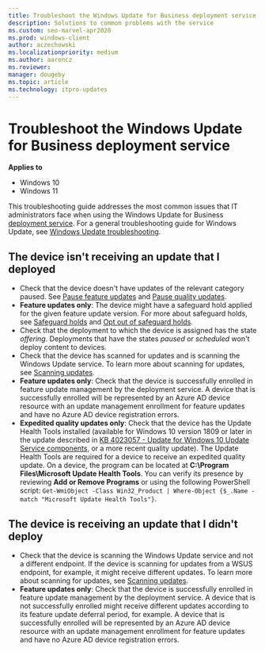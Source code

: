 ```yaml
---
title: Troubleshoot the Windows Update for Business deployment service
description: Solutions to common problems with the service
ms.custom: seo-marvel-apr2020
ms.prod: windows-client
author: aczechowski
ms.localizationpriority: medium
ms.author: aaroncz
ms.reviewer: 
manager: dougeby
ms.topic: article
ms.technology: itpro-updates
---
```




# Troubleshoot the Windows Update for Business deployment service

**Applies to**

-   Windows 10
-   Windows 11

This troubleshooting guide addresses the most common issues that IT administrators face when using the Windows Update for Business [deployment service](deployment-service-overview.md). For a general troubleshooting guide for Windows Update, see [Windows Update troubleshooting](/troubleshoot/windows-client/deployment/windows-update-issues-troubleshooting?toc=/windows/deployment/toc.json&bc=/windows/deployment/breadcrumb/toc.json).

## The device isn't receiving an update that I deployed

- Check that the device doesn't have updates of the relevant category paused. See [Pause feature updates](waas-configure-wufb.md#pause-feature-updates) and [Pause quality updates](waas-configure-wufb.md#pause-quality-updates).
- **Feature updates only**: The device might have a safeguard hold applied for the given feature update version. For more about safeguard holds, see [Safeguard holds](safeguard-holds.md) and [Opt out of safeguard holds](safeguard-opt-out.md).
- Check that the deployment to which the device is assigned has the state *offering*. Deployments that have the states *paused* or *scheduled* won't deploy content to devices.
- Check that the device has scanned for updates and is scanning the Windows Update service. To learn more about scanning for updates, see [Scanning updates](how-windows-update-works.md#scanning-updates).
- **Feature updates only**: Check that the device is successfully enrolled in feature update management by the deployment service. A device that is successfully enrolled will be represented by an Azure AD device resource with an update management enrollment for feature updates and have no Azure AD device registration errors.
-  **Expedited quality updates only**: Check that the device has the Update Health Tools installed (available for Windows 10 version 1809 or later in the update described in [KB 4023057 - Update for Windows 10 Update Service components](https://support.microsoft.com/topic/kb4023057-update-for-windows-10-update-service-components-fccad0ca-dc10-2e46-9ed1-7e392450fb3a), or a more recent quality update). The Update Health Tools are required for a device to receive an expedited quality update. On a device, the program can be located at **C:\\Program Files\\Microsoft Update Health Tools**. You can verify its presence by reviewing **Add or Remove Programs** or using the following PowerShell script: `Get-WmiObject -Class Win32_Product | Where-Object {$_.Name -match "Microsoft Update Health Tools"}`.

## The device is receiving an update that I didn't deploy

- Check that the device is scanning the Windows Update service and not a different endpoint. If the device is scanning for updates from a WSUS endpoint, for example, it might receive different updates. To learn more about scanning for updates, see [Scanning updates](how-windows-update-works.md#scanning-updates).
- **Feature updates only**: Check that the device is successfully enrolled in feature update management by the deployment service. A device that is not successfully enrolled might receive different updates according to its feature update deferral period, for example. A device that is successfully enrolled will be represented by an Azure AD device resource with an update management enrollment for feature updates and have no Azure AD device registration errors.
